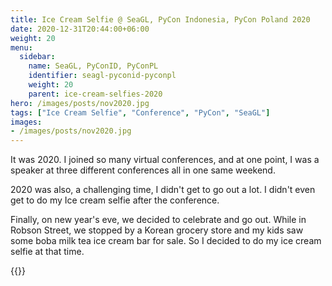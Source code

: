 ```yaml
---
title: Ice Cream Selfie @ SeaGL, PyCon Indonesia, PyCon Poland 2020
date: 2020-12-31T20:44:00+06:00
weight: 20
menu:
  sidebar:
    name: SeaGL, PyConID, PyConPL
    identifier: seagl-pyconid-pyconpl
    weight: 20
    parent: ice-cream-selfies-2020
hero: /images/posts/nov2020.jpg
tags: ["Ice Cream Selfie", "Conference", "PyCon", "SeaGL"]
images:
- /images/posts/nov2020.jpg
---
```


It was 2020. I joined so many virtual conferences, and at one point, I was a
speaker at three different conferences all in one same weekend.

2020 was also, a challenging time, I didn't get to go out a lot. I didn't even
get to do my Ice cream selfie after the conference.

Finally, on new year's eve, we decided to celebrate and go out. While
in Robson Street, we stopped by a Korean grocery store and my kids saw some 
boba milk tea ice cream bar for sale. So I decided to do my ice cream selfie at
that time.


{{<tweet user="mariatta" id="1344847933682798594">}}

